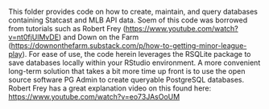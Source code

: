 This folder provides code on how to create, maintain, and query databases containing Statcast and MLB API data. Soem of this code was borrowed from tutorials such as Robert Frey (https://www.youtube.com/watch?v=nt0fjUlMvDE) and Down on the Farm (https://downonthefarm.substack.com/p/how-to-getting-minor-league-play).
For ease of use, the code herein leverages the RSQLite package to save databases locally within your RStudio environment. A more convenient long-term solution that takes a bit more time up front is to use the open source software PG Admin to create queryable PostgreSQL databases. Robert Frey has a great explanation video on this found here: https://www.youtube.com/watch?v=eo73JAsOoUM
